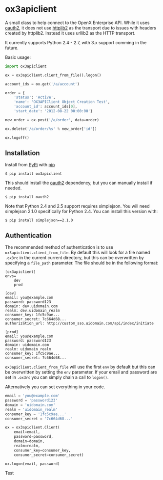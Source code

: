 # ox3apiclient

A small class to help connect to the OpenX Enterprise API. While it uses [oauth2](https://github.com/simplegeo/python-oauth2),
it does not use [httplib2](http://code.google.com/p/httplib2/) as the transport due to issues with headers created by
httplib2. Instead it uses urllib2 as the HTTP transport.

It currently supports Python 2.4 - 2.7, with 3.x support comming in the future.

Basic usage:

````python
import ox3apiclient

ox = ox3apiclient.client_from_file().logon()

account_ids = ox.get('/a/account')

order = {
    'status': 'Active',
    'name': 'OX3APIClient Object Creation Test',
    'account_id': account_ids[0],
    'start_date': '2012-08-22 00:00:00'}

new_order = ox.post('/a/order', data=order)

ox.delete('/a/order/%s' % new_order['id'])

ox.logoff()
````


## Installation

Install from [PyPi](http://pypi.python.org/pypi) with [pip](http://www.pip-installer.org/en/latest/index.html)

````
$ pip install ox3apiclient
````
This should install the [oauth2](https://github.com/simplegeo/python-oauth2) dependency, but you can manually install if needed.
````
$ pip install oauth2
````

Note that Python 2.4 and 2.5 support requires simplejson. You will need
simplejson 2.1.0 specifically for Python 2.4. You can install this version with:
````
$ pip install simplejson==2.1.0
````


## Authentication

The recommended method of authentication is to use `ox3apiclient.client_from_file`.
By default this will look for a file named `.ox3rc` in the current current
directory, but this can be overwritten by specifying a `file_path` parameter. The
file should be in the following format:

````
[ox3apiclient]
envs=
    dev
    prod

[dev]
email: you@example.com
password: password123
domain: dev.uidomain.com
realm: dev.uidomain_realm
consumer_key: 1fc5c9ae...
consumer_secret: 7c664d68...
authorization_url: http://custom_sso.uidomain.com/api/index/initiate

[prod]
email: you@example.com
password: password123
domain: uidomain.com
realm: uidomain_realm
consumer_key: 1fc5c9ae...
consumer_secret: 7c664d68...
````

`ox3apiclient.client_from_file` will use the first `env` by default but this can
be overwritten by setting the `env` parameter. If your email and password are set
in `.ox3rc` you can simply chain a call to `logon()`.

Alternatively you can set everything in your code.
````python
email = 'you@example.com'
password = 'password123'
domain = 'uidomain.com'
realm = 'uidomain_realm'
consumer_key = '1fc5c9ae...'
consumer_secret = '7c664d68...'

ox = ox3apiclient.Client(
    email=email,
    password=password,
    domain=domain,
    realm=realm,
    consumer_key=consumer_key,
    consumer_secret=consumer_secret)

ox.logon(email, password)
````
Test
